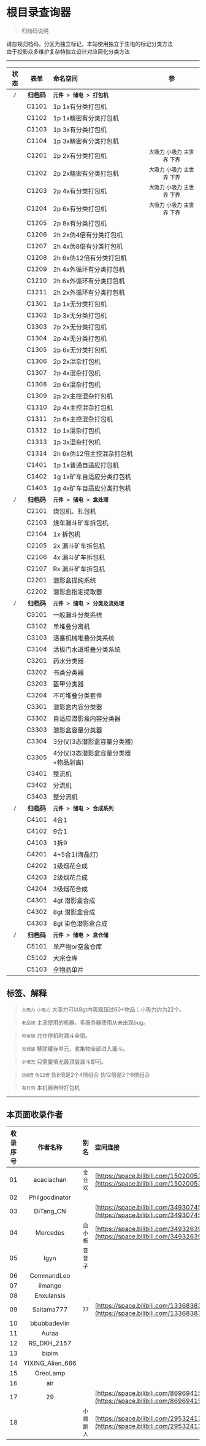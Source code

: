 # 根目录查询器

> 归档码说明

请忽视归档码，分区为独立标记，本站使用独立于生电的标记分类方法  
由于投影众多维护复杂特独立设计对应简化分类方法  

---

| 状态 | 表单   | 命名空间               | 参   |
| :--: | :--: | :-- | :--: |
|   `/`   | **归档码** | **`元件 > 储电 > 打包机`** |      |
|      | C1101 | 1p 1x有分类打包机         |      |
|      | C1102 | 1p 1x精密有分类打包机     |      |
|      | C1103 | 1p 3x有分类打包机         |      |
|      | C1104 | 1p 3x精密有分类打包机     |      |
|      | C1201 | 2p 2x有分类打包机         | `大吸力` `小吸力` `主世界` `下界`     |
|      | C1202 | 2p 2x精密有分类打包机     | `大吸力` `小吸力` `主世界` `下界`     |
|      | C1203 | 2p 4x有分类打包机         | `大吸力` `小吸力` `主世界` `下界`     |
|      | C1204 | 2p 6x有分类打包机         | `大吸力` `小吸力` `主世界` `下界`     |
|      | C1205 | 2p 8x有分类打包机         |      |
|      | C1206 | 2h 2x伪4倍有分类打包机    |      |
|      | C1207 | 2h 4x伪8倍有分类打包机    |      |
|      | C1208 | 2h 6x伪12倍有分类打包机   |      |
|      | C1209 | 2h 4x外循环有分类打包机   |      |
|      | C1210 | 2h 6x外循环有分类打包机   |      |
|      | C1211 | 2h 2x外循环有分类打包机   |      |
|      | C1301 | 1p 1x无分类打包机         |      |
|      | C1302 | 1p 3x无分类打包机         |      |
|      | C1303 | 2p 2x无分类打包机         |      |
|      | C1304 | 2p 4x无分类打包机         |      |
|      | C1305 | 2p 6x无分类打包机         |      |
|      | C1306 | 2p 2x混杂打包机           |      |
|      | C1307 | 2p 4x混杂打包机           |      |
|      | C1308 | 2p 6x混杂打包机           |      |
|      | C1309 | 2p 2x主控混杂打包机       |      |
|      | C1310 | 2p 4x主控混杂打包机       |      |
|      | C1311 | 2p 6x主控混杂打包机       |      |
|      | C1312 | 1p 1x混杂打包机           |      |
|      | C1313 | 1p 3x混杂打包机           |      |
|      | C1314 | 2h 6x伪12倍主控混杂打包机 |      |
|      | C1401 | 1p 1x普通自适应打包机     |      |
|      | C1402 | 1g 1x矿车自适应分类打包机 |      |
|      | C1403 | 1g 4x矿车自适应分类打包机 |      |
|   `/`   | **归档码** | **`元件 > 储电 > 盒处理`** |      |
|      | C2101  | 烧包机、扎包机   |      |
|      | C2103  | 烧车漏斗矿车拆包机|      |
|      | C2104  | 1x 拆包机        |      |
|      | C2105  | 2x 漏斗矿车拆包机|      |
|      | C2106  | 4x 漏斗矿车拆包机|      |
|      | C2107  | Rx 漏斗矿车拆包机|      |
|      | C2201  | 潜影盒提纯系统   |      |
|      | C2202  | 潜影盒指定提取器 |      |
|   `/`   | **归档码** | **`元件 > 储电 > 分类及流处理`** |      |
|      | C3101  | 一般漏斗分类系统 |      |
|      | C3102  | 单堆叠分离机     |      |
|      | C3103  | 活塞机械堆叠分类系统|      |
|      | C3104  | 活板门水道堆叠分类系统|      |
|      | C3201  | 药水分类器       |      |
|      | C3202  | 书类分类器       |      |
|      | C3203  | 盔甲分类器       |      |
|      | C3204  | 不可堆叠分类套件 |      |
|      | C3301  | 潜影盒内容分类器 |      |
|      | C3302  | 自适应潜影盒内容分类器|      |
|      | C3303  | 潜影盒容量分类器 |      |
|      | C3304  | 3分仪(3态潜影盒容量分类器)|      |
|      | C3305  | 4分仪(3态潜影盒容量分类器+物品剥离)|      |
|      | C3401  | 整流机           |      |
|      | C3402  | 分流机           |      |
|      | C3403  | 整分流机         |      |
|   `/`   |  **归档码**  |  **`元件 > 储电 > 合成系列`**  |      |
|      | C4101  | 4合1           |      |
|      | C4102  | 9合1           |      |
|      | C4103  | 1拆9           |      |
|      | C4201  | 4+5合1(海晶灯) |      |
|      | C4202  | 1级烟花合成    |      |
|      | C4203  | 2级烟花合成    |      |
|      | C4204  | 3级烟花合成    |      |
|      | C4301  | 4gt 潜影盒合成 |      |
|      | C4302  | 8gt 潜影盒合成 |      |
|      | C4303  | 8gt 染色潜影盒合成|      |
|   `/`   |  **归档码**  |  **`元件 > 储电 > 盒仓储`**  |      |
|      | C5101  | 单产物or空盒仓库 |      |
|      | C5102  | 大宗仓库       |      |
|      | C5103  | 全物品单片     |      |

## 标签、解释
> `大吸力` `小吸力` 大吸力可以8gt内吸取超过60+物品；小吸力约为22个。

> `老品牌` 主流使用的机器，多服务器使用从未出现bug。

> `可全锁` 允许停机时漏斗全锁。

> `无残留` 移除缓存单元，收集物全部进入漏斗。

> `少填充` 只需要填充最顶层漏斗即可。

> `伪8倍` `伪12倍` 伪8倍是2个4倍组合 伪12倍是2个6倍组合

> `有打包` 本机器自带打包机
---
## 本页面收录作者
| 收录序号 | **作者名称**  | 别名 | 空间连接 |
| :--: | :--: | :--: | :-- |
| 01 | acaciachan | `金合欢` | [https://space.bilibili.com/15020053](https://space.bilibili.com/15020053) |
| 02 | Philgoodinator |  |  |
| 03 | DiTang_CN |  | [https://space.bilibili.com/3493074544101981](https://space.bilibili.com/3493074544101981) |
| 04 | Mercedes | `血小板` | [https://space.bilibili.com/3493263910635905](https://space.bilibili.com/3493263910635905) |
| 05 | lgyn | `音音子` |  |
| 06 | CommandLeo |  |  |
| 07 | ilmango |  |  |
| 08 | Enxulansis |  |  |
| 09 | Saitama777 | `77` | [https://space.bilibili.com/13368383](https://space.bilibili.com/13368383) |
| 10 | bbubbadevlin |  |  |
| 11 | Auraa |  |  |
| 12 | RS_DKH_2157 |  |  |
| 13 | bipim |  |  |
| 14 | YIXING_Alien_666 |  |  |
| 15 | OreoLamp |  |  |
| 16 | air |  |  |
| 17 | 29 |  | [https://space.bilibili.com/86969415](https://space.bilibili.com/86969415) |
| 18 |  | `小屑跑人` | [https://space.bilibili.com/295324138](https://space.bilibili.com/295324138) |
